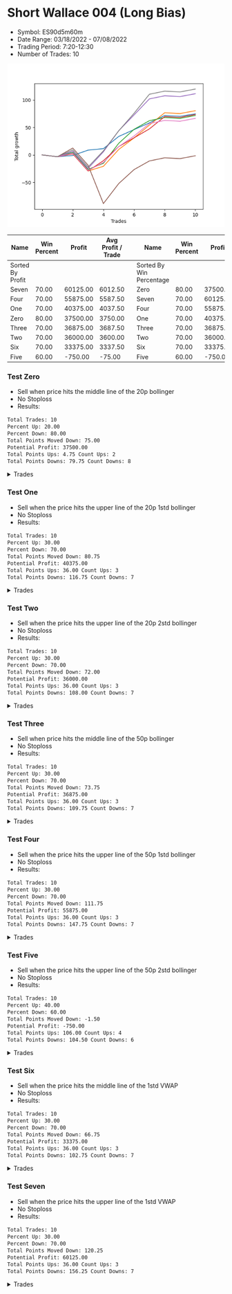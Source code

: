# Short Wallace 004 (Long Bias)
- Symbol: ES90d5m60m
- Date Range: 03/18/2022 - 07/08/2022
- Trading Period: 7:20-12:30
- Number of Trades: 10

![Plot](ShortWallace004ES90d5m60m(LongBias).png)

| Name | Win Percent | Profit | Avg Profit / Trade |     | Name | Win Percent | Profit | Avg Profit / Trade |
| ---- | ----------- | ------ | ------------------ | --- | ---- | ----------- | ------ | ------------------ |
| Sorted By <br> Profit | | | | | Sorted By <br> Win Percentage ||||
| Seven | 70.00 | 60125.00 | 6012.50 |     | Zero | 80.00 | 37500.00 | 3750.00 |
| Four | 70.00 | 55875.00 | 5587.50 |     | Seven | 70.00 | 60125.00 | 6012.50 |
| One | 70.00 | 40375.00 | 4037.50 |     | Four | 70.00 | 55875.00 | 5587.50 |
| Zero | 80.00 | 37500.00 | 3750.00 |     | One | 70.00 | 40375.00 | 4037.50 |
| Three | 70.00 | 36875.00 | 3687.50 |     | Three | 70.00 | 36875.00 | 3687.50 |
| Two | 70.00 | 36000.00 | 3600.00 |     | Two | 70.00 | 36000.00 | 3600.00 |
| Six | 70.00 | 33375.00 | 3337.50 |     | Six | 70.00 | 33375.00 | 3337.50 |
| Five | 60.00 | -750.00 | -75.00 |     | Five | 60.00 | -750.00 | -75.00 |

### Test Zero
* Sell when price hits the middle line of the 20p bollinger
* No Stoploss
* Results:
```
Total Trades: 10
Percent Up: 20.00
Percent Down: 80.00
Total Points Moved Down: 75.00
Potential Profit: 37500.00
Total Points Ups: 4.75 Count Ups: 2
Total Points Downs: 79.75 Count Downs: 8
```

<details><summary>Trades</summary>

<code>In: 2022-04-07 12:20:00		Out: 2022-04-07 12:46:00		Total Position Time: 26:00		Total Move Down: -3.25		Total to Date: -3.25</code> <br />
<code>In: 2022-04-20 10:50:00		Out: 2022-04-20 11:13:25		Total Position Time: 23:25		Total Move Down: 2.25		Total to Date: -1.00</code> <br />
<code>In: 2022-04-25 11:40:00		Out: 2022-04-25 12:07:15		Total Position Time: 27:15		Total Move Down: 9.75		Total to Date: 8.75</code> <br />
<code>In: 2022-05-04 11:10:00		Out: 2022-05-04 11:11:20		Total Position Time: 01:20		Total Move Down: 2.75		Total to Date: 11.50</code> <br />
<code>In: 2022-05-19 08:50:00		Out: 2022-05-19 09:21:05		Total Position Time: 31:05		Total Move Down: 22.25		Total to Date: 33.75</code> <br />
<code>In: 2022-05-19 08:55:00		Out: 2022-05-19 09:21:05		Total Position Time: 26:05		Total Move Down: 12.50		Total to Date: 46.25</code> <br />
<code>In: 2022-05-19 12:10:00		Out: 2022-05-19 12:18:20		Total Position Time: 08:20		Total Move Down: 12.25		Total to Date: 58.50</code> <br />
<code>In: 2022-05-24 11:15:00		Out: 2022-05-24 11:48:35		Total Position Time: 33:35		Total Move Down: 13.50		Total to Date: 72.00</code> <br />
<code>In: 2022-05-31 09:10:00		Out: 2022-05-31 10:10:55		Total Position Time: 60:55		Total Move Down: -1.50		Total to Date: 70.50</code> <br />
<code>In: 2022-07-07 12:25:00		Out: 2022-07-07 12:38:25		Total Position Time: 13:25		Total Move Down: 4.50		Total to Date: 75.00</code> <br />


</details>

### Test One
* Sell when the price hits the upper line of the 20p 1std bollinger
* No Stoploss
* Results:
```
Total Trades: 10
Percent Up: 30.00
Percent Down: 70.00
Total Points Moved Down: 80.75
Potential Profit: 40375.00
Total Points Ups: 36.00 Count Ups: 3
Total Points Downs: 116.75 Count Downs: 7
```

<details><summary>Trades</summary>

<code>In: 2022-04-07 12:20:00		Out: 2022-04-07 12:46:00		Total Position Time: 26:00		Total Move Down: -3.25		Total to Date: -3.25</code> <br />
<code>In: 2022-04-20 10:50:00		Out: 2022-04-20 11:17:15		Total Position Time: 27:15		Total Move Down: 5.25		Total to Date: 2.00</code> <br />
<code>In: 2022-04-25 11:40:00		Out: 2022-04-25 12:40:55		Total Position Time: 60:55		Total Move Down: -31.25		Total to Date: -29.25</code> <br />
<code>In: 2022-05-04 11:10:00		Out: 2022-05-04 11:18:20		Total Position Time: 08:20		Total Move Down: 8.50		Total to Date: -20.75</code> <br />
<code>In: 2022-05-19 08:50:00		Out: 2022-05-19 09:40:30		Total Position Time: 50:30		Total Move Down: 30.75		Total to Date: 10.00</code> <br />
<code>In: 2022-05-19 08:55:00		Out: 2022-05-19 09:40:30		Total Position Time: 45:30		Total Move Down: 21.00		Total to Date: 31.00</code> <br />
<code>In: 2022-05-19 12:10:00		Out: 2022-05-19 12:24:50		Total Position Time: 14:50		Total Move Down: 23.50		Total to Date: 54.50</code> <br />
<code>In: 2022-05-24 11:15:00		Out: 2022-05-24 11:55:10		Total Position Time: 40:10		Total Move Down: 22.50		Total to Date: 77.00</code> <br />
<code>In: 2022-05-31 09:10:00		Out: 2022-05-31 10:10:55		Total Position Time: 60:55		Total Move Down: -1.50		Total to Date: 75.50</code> <br />
<code>In: 2022-07-07 12:25:00		Out: 2022-07-07 12:46:00		Total Position Time: 21:00		Total Move Down: 5.25		Total to Date: 80.75</code> <br />


</details>

### Test Two
* Sell when the price hits the upper line of the 20p 2std bollinger
* No Stoploss
* Results:
```
Total Trades: 10
Percent Up: 30.00
Percent Down: 70.00
Total Points Moved Down: 72.00
Potential Profit: 36000.00
Total Points Ups: 36.00 Count Ups: 3
Total Points Downs: 108.00 Count Downs: 7
```

<details><summary>Trades</summary>

<code>In: 2022-04-07 12:20:00		Out: 2022-04-07 12:46:00		Total Position Time: 26:00		Total Move Down: -3.25		Total to Date: -3.25</code> <br />
<code>In: 2022-04-20 10:50:00		Out: 2022-04-20 11:19:15		Total Position Time: 29:15		Total Move Down: 8.00		Total to Date: 4.75</code> <br />
<code>In: 2022-04-25 11:40:00		Out: 2022-04-25 12:40:55		Total Position Time: 60:55		Total Move Down: -31.25		Total to Date: -26.50</code> <br />
<code>In: 2022-05-04 11:10:00		Out: 2022-05-04 11:18:40		Total Position Time: 08:40		Total Move Down: 11.25		Total to Date: -15.25</code> <br />
<code>In: 2022-05-19 08:50:00		Out: 2022-05-19 09:50:55		Total Position Time: 60:55		Total Move Down: 36.50		Total to Date: 21.25</code> <br />
<code>In: 2022-05-19 08:55:00		Out: 2022-05-19 09:55:55		Total Position Time: 60:55		Total Move Down: 25.50		Total to Date: 46.75</code> <br />
<code>In: 2022-05-19 12:10:00		Out: 2022-05-19 12:46:00		Total Position Time: 36:00		Total Move Down: 15.75		Total to Date: 62.50</code> <br />
<code>In: 2022-05-24 11:15:00		Out: 2022-05-24 12:15:55		Total Position Time: 60:55		Total Move Down: 5.75		Total to Date: 68.25</code> <br />
<code>In: 2022-05-31 09:10:00		Out: 2022-05-31 10:10:55		Total Position Time: 60:55		Total Move Down: -1.50		Total to Date: 66.75</code> <br />
<code>In: 2022-07-07 12:25:00		Out: 2022-07-07 12:46:00		Total Position Time: 21:00		Total Move Down: 5.25		Total to Date: 72.00</code> <br />


</details>

### Test Three
* Sell when price hits the middle line of the 50p bollinger
* No Stoploss
* Results:
```
Total Trades: 10
Percent Up: 30.00
Percent Down: 70.00
Total Points Moved Down: 73.75
Potential Profit: 36875.00
Total Points Ups: 36.00 Count Ups: 3
Total Points Downs: 109.75 Count Downs: 7
```

<details><summary>Trades</summary>

<code>In: 2022-04-07 12:20:00		Out: 2022-04-07 12:46:00		Total Position Time: 26:00		Total Move Down: -3.25		Total to Date: -3.25</code> <br />
<code>In: 2022-04-20 10:50:00		Out: 2022-04-20 11:17:15		Total Position Time: 27:15		Total Move Down: 5.25		Total to Date: 2.00</code> <br />
<code>In: 2022-04-25 11:40:00		Out: 2022-04-25 12:40:55		Total Position Time: 60:55		Total Move Down: -31.25		Total to Date: -29.25</code> <br />
<code>In: 2022-05-04 11:10:00		Out: 2022-05-04 11:20:50		Total Position Time: 10:50		Total Move Down: 18.75		Total to Date: -10.50</code> <br />
<code>In: 2022-05-19 08:50:00		Out: 2022-05-19 09:37:05		Total Position Time: 47:05		Total Move Down: 25.75		Total to Date: 15.25</code> <br />
<code>In: 2022-05-19 08:55:00		Out: 2022-05-19 09:37:05		Total Position Time: 42:05		Total Move Down: 16.00		Total to Date: 31.25</code> <br />
<code>In: 2022-05-19 12:10:00		Out: 2022-05-19 12:21:15		Total Position Time: 11:15		Total Move Down: 16.25		Total to Date: 47.50</code> <br />
<code>In: 2022-05-24 11:15:00		Out: 2022-05-24 11:55:10		Total Position Time: 40:10		Total Move Down: 22.50		Total to Date: 70.00</code> <br />
<code>In: 2022-05-31 09:10:00		Out: 2022-05-31 10:10:55		Total Position Time: 60:55		Total Move Down: -1.50		Total to Date: 68.50</code> <br />
<code>In: 2022-07-07 12:25:00		Out: 2022-07-07 12:46:00		Total Position Time: 21:00		Total Move Down: 5.25		Total to Date: 73.75</code> <br />


</details>

### Test Four
* Sell when the price hits the upper line of the 50p 1std bollinger
* No Stoploss
* Results:
```
Total Trades: 10
Percent Up: 30.00
Percent Down: 70.00
Total Points Moved Down: 111.75
Potential Profit: 55875.00
Total Points Ups: 36.00 Count Ups: 3
Total Points Downs: 147.75 Count Downs: 7
```

<details><summary>Trades</summary>

<code>In: 2022-04-07 12:20:00		Out: 2022-04-07 12:46:00		Total Position Time: 26:00		Total Move Down: -3.25		Total to Date: -3.25</code> <br />
<code>In: 2022-04-20 10:50:00		Out: 2022-04-20 11:21:05		Total Position Time: 31:05		Total Move Down: 10.00		Total to Date: 6.75</code> <br />
<code>In: 2022-04-25 11:40:00		Out: 2022-04-25 12:40:55		Total Position Time: 60:55		Total Move Down: -31.25		Total to Date: -24.50</code> <br />
<code>In: 2022-05-04 11:10:00		Out: 2022-05-04 11:34:10		Total Position Time: 24:10		Total Move Down: 30.25		Total to Date: 5.75</code> <br />
<code>In: 2022-05-19 08:50:00		Out: 2022-05-19 09:45:45		Total Position Time: 55:45		Total Move Down: 38.50		Total to Date: 44.25</code> <br />
<code>In: 2022-05-19 08:55:00		Out: 2022-05-19 09:45:45		Total Position Time: 50:45		Total Move Down: 28.75		Total to Date: 73.00</code> <br />
<code>In: 2022-05-19 12:10:00		Out: 2022-05-19 12:30:05		Total Position Time: 20:05		Total Move Down: 29.25		Total to Date: 102.25</code> <br />
<code>In: 2022-05-24 11:15:00		Out: 2022-05-24 12:15:55		Total Position Time: 60:55		Total Move Down: 5.75		Total to Date: 108.00</code> <br />
<code>In: 2022-05-31 09:10:00		Out: 2022-05-31 10:10:55		Total Position Time: 60:55		Total Move Down: -1.50		Total to Date: 106.50</code> <br />
<code>In: 2022-07-07 12:25:00		Out: 2022-07-07 12:46:00		Total Position Time: 21:00		Total Move Down: 5.25		Total to Date: 111.75</code> <br />


</details>

### Test Five
* Sell when the price hits the upper line of the 50p 2std bollinger
* No Stoploss
* Results:
```
Total Trades: 10
Percent Up: 40.00
Percent Down: 60.00
Total Points Moved Down: -1.50
Potential Profit: -750.00
Total Points Ups: 106.00 Count Ups: 4
Total Points Downs: 104.50 Count Downs: 6
```

<details><summary>Trades</summary>

<code>In: 2022-04-07 12:20:00		Out: 2022-04-07 12:46:00		Total Position Time: 26:00		Total Move Down: -3.25		Total to Date: -3.25</code> <br />
<code>In: 2022-04-20 10:50:00		Out: 2022-04-20 11:35:45		Total Position Time: 45:45		Total Move Down: 15.75		Total to Date: 12.50</code> <br />
<code>In: 2022-04-25 11:40:00		Out: 2022-04-25 12:40:55		Total Position Time: 60:55		Total Move Down: -31.25		Total to Date: -18.75</code> <br />
<code>In: 2022-05-04 11:10:00		Out: 2022-05-04 12:10:55		Total Position Time: 60:55		Total Move Down: -70.00		Total to Date: -88.75</code> <br />
<code>In: 2022-05-19 08:50:00		Out: 2022-05-19 09:50:55		Total Position Time: 60:55		Total Move Down: 36.50		Total to Date: -52.25</code> <br />
<code>In: 2022-05-19 08:55:00		Out: 2022-05-19 09:55:55		Total Position Time: 60:55		Total Move Down: 25.50		Total to Date: -26.75</code> <br />
<code>In: 2022-05-19 12:10:00		Out: 2022-05-19 12:46:00		Total Position Time: 36:00		Total Move Down: 15.75		Total to Date: -11.00</code> <br />
<code>In: 2022-05-24 11:15:00		Out: 2022-05-24 12:15:55		Total Position Time: 60:55		Total Move Down: 5.75		Total to Date: -5.25</code> <br />
<code>In: 2022-05-31 09:10:00		Out: 2022-05-31 10:10:55		Total Position Time: 60:55		Total Move Down: -1.50		Total to Date: -6.75</code> <br />
<code>In: 2022-07-07 12:25:00		Out: 2022-07-07 12:46:00		Total Position Time: 21:00		Total Move Down: 5.25		Total to Date: -1.50</code> <br />


</details>

### Test Six
* Sell when the price hits the middle line of the 1std VWAP
* No Stoploss
* Results:
```
Total Trades: 10
Percent Up: 30.00
Percent Down: 70.00
Total Points Moved Down: 66.75
Potential Profit: 33375.00
Total Points Ups: 36.00 Count Ups: 3
Total Points Downs: 102.75 Count Downs: 7
```

<details><summary>Trades</summary>

<code>In: 2022-04-07 12:20:00		Out: 2022-04-07 12:46:00		Total Position Time: 26:00		Total Move Down: -3.25		Total to Date: -3.25</code> <br />
<code>In: 2022-04-20 10:50:00		Out: 2022-04-20 11:18:20		Total Position Time: 28:20		Total Move Down: 6.25		Total to Date: 3.00</code> <br />
<code>In: 2022-04-25 11:40:00		Out: 2022-04-25 12:40:55		Total Position Time: 60:55		Total Move Down: -31.25		Total to Date: -28.25</code> <br />
<code>In: 2022-05-04 11:10:00		Out: 2022-05-04 11:20:20		Total Position Time: 10:20		Total Move Down: 14.50		Total to Date: -13.75</code> <br />
<code>In: 2022-05-19 08:50:00		Out: 2022-05-19 09:39:15		Total Position Time: 49:15		Total Move Down: 29.00		Total to Date: 15.25</code> <br />
<code>In: 2022-05-19 08:55:00		Out: 2022-05-19 09:39:15		Total Position Time: 44:15		Total Move Down: 19.25		Total to Date: 34.50</code> <br />
<code>In: 2022-05-19 12:10:00		Out: 2022-05-19 12:24:45		Total Position Time: 14:45		Total Move Down: 22.75		Total to Date: 57.25</code> <br />
<code>In: 2022-05-24 11:15:00		Out: 2022-05-24 12:15:55		Total Position Time: 60:55		Total Move Down: 5.75		Total to Date: 63.00</code> <br />
<code>In: 2022-05-31 09:10:00		Out: 2022-05-31 10:10:55		Total Position Time: 60:55		Total Move Down: -1.50		Total to Date: 61.50</code> <br />
<code>In: 2022-07-07 12:25:00		Out: 2022-07-07 12:46:00		Total Position Time: 21:00		Total Move Down: 5.25		Total to Date: 66.75</code> <br />


</details>

### Test Seven
* Sell when the price hits the upper line of the 1std VWAP
* No Stoploss
* Results:
```
Total Trades: 10
Percent Up: 30.00
Percent Down: 70.00
Total Points Moved Down: 120.25
Potential Profit: 60125.00
Total Points Ups: 36.00 Count Ups: 3
Total Points Downs: 156.25 Count Downs: 7
```

<details><summary>Trades</summary>

<code>In: 2022-04-07 12:20:00		Out: 2022-04-07 12:46:00		Total Position Time: 26:00		Total Move Down: -3.25		Total to Date: -3.25</code> <br />
<code>In: 2022-04-20 10:50:00		Out: 2022-04-20 11:30:15		Total Position Time: 40:15		Total Move Down: 12.50		Total to Date: 9.25</code> <br />
<code>In: 2022-04-25 11:40:00		Out: 2022-04-25 12:40:55		Total Position Time: 60:55		Total Move Down: -31.25		Total to Date: -22.00</code> <br />
<code>In: 2022-05-04 11:10:00		Out: 2022-05-04 11:34:05		Total Position Time: 24:05		Total Move Down: 29.50		Total to Date: 7.50</code> <br />
<code>In: 2022-05-19 08:50:00		Out: 2022-05-19 09:50:55		Total Position Time: 60:55		Total Move Down: 36.50		Total to Date: 44.00</code> <br />
<code>In: 2022-05-19 08:55:00		Out: 2022-05-19 09:55:15		Total Position Time: 60:15		Total Move Down: 32.00		Total to Date: 76.00</code> <br />
<code>In: 2022-05-19 12:10:00		Out: 2022-05-19 12:42:25		Total Position Time: 32:25		Total Move Down: 34.75		Total to Date: 110.75</code> <br />
<code>In: 2022-05-24 11:15:00		Out: 2022-05-24 12:15:55		Total Position Time: 60:55		Total Move Down: 5.75		Total to Date: 116.50</code> <br />
<code>In: 2022-05-31 09:10:00		Out: 2022-05-31 10:10:55		Total Position Time: 60:55		Total Move Down: -1.50		Total to Date: 115.00</code> <br />
<code>In: 2022-07-07 12:25:00		Out: 2022-07-07 12:46:00		Total Position Time: 21:00		Total Move Down: 5.25		Total to Date: 120.25</code> <br />


</details>